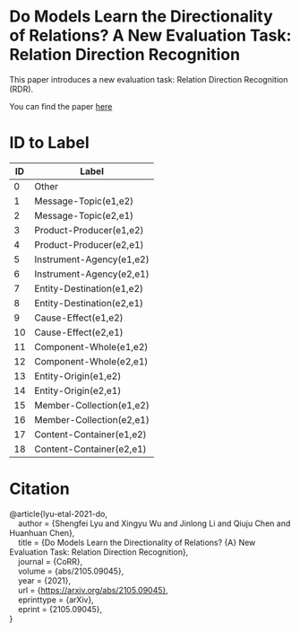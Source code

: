 Do Models Learn the Directionality of Relations? A New Evaluation Task: Relation Direction Recognition
==========

This paper introduces a new evaluation task: Relation Direction Recognition (RDR).

You can find the paper [here](https://arxiv.org/abs/2105.09045)

# ID to Label
| ID | Label |
| ---- | ---- |
| 0 | Other |
| 1 | Message-Topic(e1,e2) |
| 2 | Message-Topic(e2,e1) |
| 3 | Product-Producer(e1,e2) |
| 4 | Product-Producer(e2,e1) |
| 5 | Instrument-Agency(e1,e2) |
| 6 | Instrument-Agency(e2,e1) |
| 7 | Entity-Destination(e1,e2) |
| 8 | Entity-Destination(e2,e1) |
| 9 | Cause-Effect(e1,e2) |
| 10 | Cause-Effect(e2,e1) |
| 11 | Component-Whole(e1,e2) |
| 12 | Component-Whole(e2,e1) |
| 13 | Entity-Origin(e1,e2) |
| 14 | Entity-Origin(e2,e1) |
| 15 | Member-Collection(e1,e2) |
| 16 | Member-Collection(e2,e1) |
| 17 | Content-Container(e1,e2) |
| 18 | Content-Container(e2,e1) |

# Citation
@article{lyu-etal-2021-do,  
&nbsp;&nbsp;&nbsp; author    = {Shengfei Lyu and Xingyu Wu and Jinlong Li and Qiuju Chen and Huanhuan Chen},  
&nbsp;&nbsp;&nbsp; title     = {Do Models Learn the Directionality of Relations? {A} New Evaluation Task: Relation Direction Recognition},  
&nbsp;&nbsp;&nbsp; journal   = {CoRR},  
&nbsp;&nbsp;&nbsp; volume    = {abs/2105.09045},  
&nbsp;&nbsp;&nbsp; year      = {2021},  
&nbsp;&nbsp;&nbsp; url       = {https://arxiv.org/abs/2105.09045},  
&nbsp;&nbsp;&nbsp; eprinttype = {arXiv},  
&nbsp;&nbsp;&nbsp; eprint    = {2105.09045},  
}